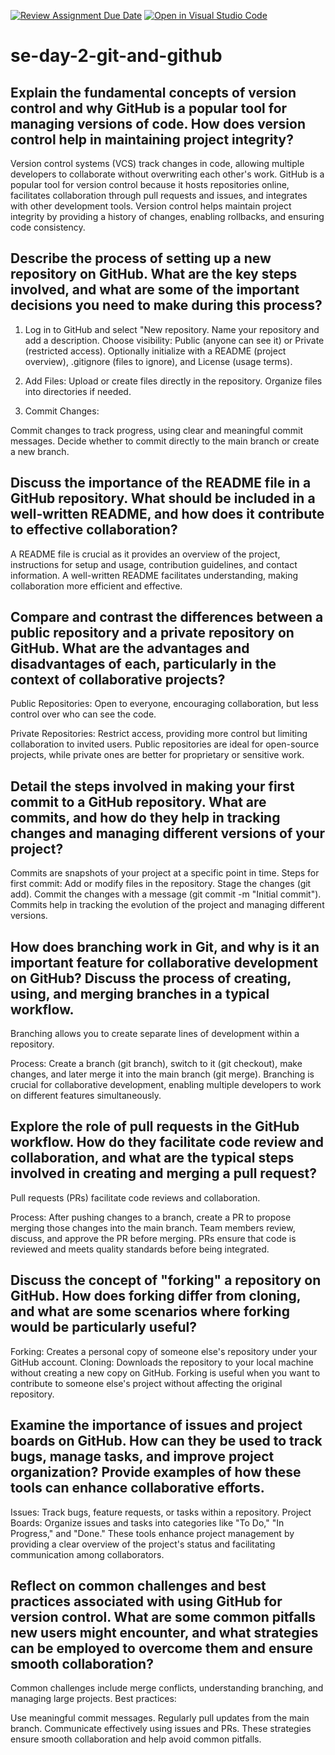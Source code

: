 [![Review Assignment Due Date](https://classroom.github.com/assets/deadline-readme-button-22041afd0340ce965d47ae6ef1cefeee28c7c493a6346c4f15d667ab976d596c.svg)](https://classroom.github.com/a/8wgCKhpZ)
[![Open in Visual Studio Code](https://classroom.github.com/assets/open-in-vscode-2e0aaae1b6195c2367325f4f02e2d04e9abb55f0b24a779b69b11b9e10269abc.svg)](https://classroom.github.com/online_ide?assignment_repo_id=15586185&assignment_repo_type=AssignmentRepo)
# se-day-2-git-and-github
## Explain the fundamental concepts of version control and why GitHub is a popular tool for managing versions of code. How does version control help in maintaining project integrity?
Version control systems (VCS) track changes in code, allowing multiple developers to collaborate without overwriting each other's work. GitHub is a popular tool for version control because it hosts repositories online, facilitates collaboration through pull requests and issues, and integrates with other development tools. Version control helps maintain project integrity by providing a history of changes, enabling rollbacks, and ensuring code consistency.

## Describe the process of setting up a new repository on GitHub. What are the key steps involved, and what are some of the important decisions you need to make during this process?

1. Log in to GitHub and select "New repository.
Name your repository and add a description.
Choose visibility: Public (anyone can see it) or Private (restricted access).
Optionally initialize with a README (project overview), .gitignore (files to ignore), and License (usage terms).

3. Add Files:
Upload or create files directly in the repository.
Organize files into directories if needed.

4. Commit Changes:

Commit changes to track progress, using clear and meaningful commit messages.
Decide whether to commit directly to the main branch or create a new branch.

## Discuss the importance of the README file in a GitHub repository. What should be included in a well-written README, and how does it contribute to effective collaboration?
A README file is crucial as it provides an overview of the project, instructions for setup and usage, contribution guidelines, and contact information. A well-written README facilitates understanding, making collaboration more efficient and effective.

## Compare and contrast the differences between a public repository and a private repository on GitHub. What are the advantages and disadvantages of each, particularly in the context of collaborative projects?
Public Repositories: Open to everyone, encouraging collaboration, but less control over who can see the code.

Private Repositories: Restrict access, providing more control but limiting collaboration to invited users.
Public repositories are ideal for open-source projects, while private ones are better for proprietary or sensitive work.

## Detail the steps involved in making your first commit to a GitHub repository. What are commits, and how do they help in tracking changes and managing different versions of your project?
Commits are snapshots of your project at a specific point in time.
Steps for first commit:
Add or modify files in the repository.
Stage the changes (git add).
Commit the changes with a message (git commit -m "Initial commit").
Commits help in tracking the evolution of the project and managing different versions.

## How does branching work in Git, and why is it an important feature for collaborative development on GitHub? Discuss the process of creating, using, and merging branches in a typical workflow.
Branching allows you to create separate lines of development within a repository.

Process: Create a branch (git branch), switch to it (git checkout), make changes, and later merge it into the main branch (git merge).
Branching is crucial for collaborative development, enabling multiple developers to work on different features simultaneously.

## Explore the role of pull requests in the GitHub workflow. How do they facilitate code review and collaboration, and what are the typical steps involved in creating and merging a pull request?
Pull requests (PRs) facilitate code reviews and collaboration.

Process: After pushing changes to a branch, create a PR to propose merging those changes into the main branch. Team members review, discuss, and approve the PR before merging.
PRs ensure that code is reviewed and meets quality standards before being integrated.

## Discuss the concept of "forking" a repository on GitHub. How does forking differ from cloning, and what are some scenarios where forking would be particularly useful?
Forking: Creates a personal copy of someone else's repository under your GitHub account.
Cloning: Downloads the repository to your local machine without creating a new copy on GitHub.
Forking is useful when you want to contribute to someone else's project without affecting the original repository.

## Examine the importance of issues and project boards on GitHub. How can they be used to track bugs, manage tasks, and improve project organization? Provide examples of how these tools can enhance collaborative efforts.
Issues: Track bugs, feature requests, or tasks within a repository.
Project Boards: Organize issues and tasks into categories like "To Do," "In Progress," and "Done."
These tools enhance project management by providing a clear overview of the project's status and facilitating communication among collaborators.

## Reflect on common challenges and best practices associated with using GitHub for version control. What are some common pitfalls new users might encounter, and what strategies can be employed to overcome them and ensure smooth collaboration?
Common challenges include merge conflicts, understanding branching, and managing large projects.
Best practices:

Use meaningful commit messages.
Regularly pull updates from the main branch.
Communicate effectively using issues and PRs.
These strategies ensure smooth collaboration and help avoid common pitfalls.

